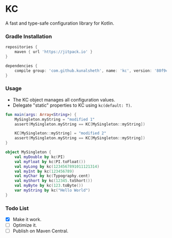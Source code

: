 # KC
A fast and type-safe configuration library for Kotlin.

### Gradle Installation
```groovy
repositories {
    maven { url 'https://jitpack.io' }
}

dependencies {
    compile group: 'com.github.kunalsheth', name: 'kc', version: '80f9c16071'
}
```

### Usage
- The KC object manages all configuration values.
- Delegate "static" properties to KC using `kc(default: T)`.
```kotlin
fun main(args: Array<String>) {
    MySingleton.myString = "modified 1"
    assert(MySingleton.myString == KC[MySingleton::myString])

    KC[MySingleton::myString] = "modified 2"
    assert(MySingleton.myString == KC[MySingleton::myString])
}

object MySingleton {
    val myDouble by kc(PI)
    val myFloat by kc(PI.toFloat())
    val myLong by kc(1234567891011121314)
    val myInt by kc(123456789)
    val myChar by kc(Typography.cent)
    val myShort by kc(12345.toShort())
    val myByte by kc(123.toByte())
    var myString by kc("Hello World")
}
```

### Todo List
- [x] Make it work.
- [ ] Optimize it.
- [ ] Publish on Maven Central.